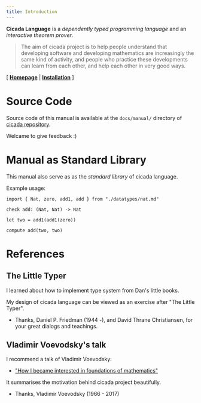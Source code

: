 ```yaml
---
title: Introduction
---
```


**Cicada Language** is a
_dependently typed programming language_ and an
_interactive theorem prover_.

> The aim of cicada project is to help people understand that developing
> software and developing mathematics are increasingly the same kind of
> activity, and people who practice these developments can learn from
> each other, and help each other in very good ways.

[ [**Homepage**](https://cicada-lang.org/)
| [**Installation**](./installation.md) ]

# Source Code

Source code of this manual is available at
the `docs/manual/` directory of [cicada repository](https://github.com/cicada-lang/cicada).

Welcame to give feedback :)

# Manual as Standard Library

This manual also serve as as the _standard library_ of cicada language.

Example usage:

```cicada
import { Nat, zero, add1, add } from "./datatypes/nat.md"

check add: (Nat, Nat) -> Nat

let two = add1(add1(zero))

compute add(two, two)
```

# References

## The Little Typer

I learned about how to implement type system from Dan's little books.

My design of cicada language can be viewed as an exercise after "The Little Typer".

- Thanks, Daniel P. Friedman (1944 -), and David Thrane Christiansen,
  for your great dialogs and teachings.

## Vladimir Voevodsky's talk

I recommend a talk of Vladimir Voevodsky:

- ["How I became interested in foundations of mathematics"](https://readonly.link/articles/xieyuheng/xieyuheng/-/persons/vladimir-voevodsky/how-i-became-interested-in-foundations-of-mathematics.md)

It summarises the motivation behind cicada project beautifully.

- Thanks, Vladimir Voevodsky (1966 - 2017)
